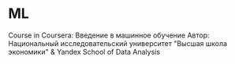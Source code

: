 # ML
Course in Coursera:
Введение в машинное обучение 
Автор: Национальный исследовательский университет "Высшая школа экономики" &amp; Yandex School of Data Analysis
